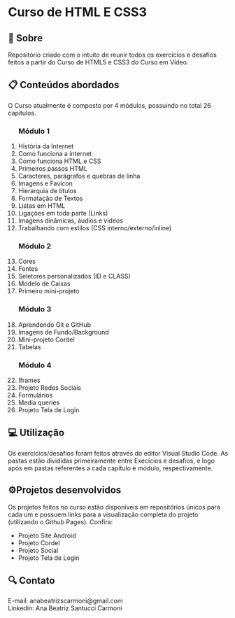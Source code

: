 # Curso de HTML E CSS3
<h2>📌 Sobre</h2>
<P>Repositório criado com o intuito de reunir todos os exercícios e desafios feitos a partir do Curso de HTML5 e CSS3 do Curso em Vídeo.</P>
<h2>📋 Conteúdos abordados</h2>
<p>O Curso atualmente é composto por 4 módulos, possuindo no total 26 capítulos. 
  <ol>
    <h3>Módulo 1</h3>
    <li>História da Internet
    <li>Como funciona a internet
    <li> Como funciona HTML e CSS
    <li>Primeiros passos HTML
    <li>Caracteres, parágrafos e quebras de linha
    <li>Imagens e Favicon
    <li>Hierarquia de títulos
    <li>Formatação de Textos
    <li>Listas em HTML
    <li>Ligações em toda parte (Links)
    <li>Imagens dinâmicas, áudios e vídeos
    <li>Trabalhando com estilos (CSS interno/externo/inline)
    <h3>Módulo 2</h3>
    <li>Cores
    <li>Fontes
    <li>Seletores personalizados (ID e CLASS)
    <li>Modelo de Caixas
    <li>Primeiro mini-projeto
    <h3>Módulo 3</h3>
    <li>Aprendendo Git e GitHub
    <li>Imagens de Fundo/Background
    <li>Mini-projeto Cordel
    <li>Tabelas
    <h3>Módulo 4</h3>
    <li>Iframes
    <li>Projeto Redes Sociais
    <li>Formulários
    <li>Media queries
    <li>Projeto Tela de Login
  </ol>
</p>

<h2>💻 Utilização</h2>
<p>Os exercícios/desafios foram feitos através do editor Visual Studio Code. As pastas estão divididas primeiramente entre Execícios e desafios, e logo após em pastas referentes a cada capítulo e módulo, respectivamente.</p>

<h2>⚙Projetos desenvolvidos</h2>
<p>Os projetos feitos no curso estão disponíveis em repositórios únicos para cada um e possuem links para a visualização completa do projeto (utilizando o Github Pages). Confira:
  <ul>
    <li> <a style="text-decoration: none;" href="https://github.com/ABeatrizSC/projeto-site-android">Projeto Site Android</a> </li>
    <li> <a style="text-decoration: none;" href="https://github.com/ABeatrizSC/projeto-cordel">Projeto Cordel</a> </li>
    <li> <a style="text-decoration: none;" href="https://github.com/ABeatrizSC/projeto-social">Projeto Social</a> </li>
    <li> <a style="text-decoration: none;" href="https://github.com/ABeatrizSC/projeto-tela-login">Projeto Tela de Login</a> </li>  
  </ul>
</p>

<h2>🔍 Contato</h2>
<p>E-mail: anabeatrizscarmoni@gmail.com <br>
Linkedin: Ana Beatriz Santucci Carmoni
</p>
